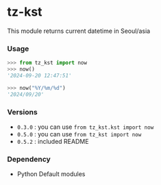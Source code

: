# tz-kst

This module returns current datetime in Seoul/asia

### Usage
```python
>>> from tz_kst import now
>>> now()
'2024-09-20 12:47:51'

>>> now("%Y/%m/%d")
'2024/09/20'
```

### Versions
- `0.3.0` : you can use `from tz_kst.kst import now`
- `0.5.0` : you can use `from tz_kst import now`
- `0.5.2` : included README

### Dependency
- Python Default modules
